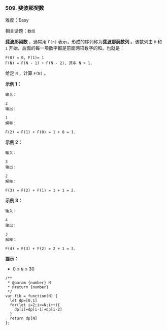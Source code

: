 ### 509. 斐波那契数

难度：Easy

相关话题：`数组`

**斐波那契数** ，通常用 `F(n)`  表示，形成的序列称为**斐波那契数列** 。该数列由 `0`  和  `1`  开始，后面的每一项数字都是前面两项数字的和。也就是：





```
F(0) = 0, F(1)= 1
F(N) = F(N - 1) + F(N - 2), 其中 N > 1.

```


给定 `N` ，计算 `F(N)` 。







**示例 1：** 





```
输入：

2
输出：

1
解释：

F(2) = F(1) + F(0) = 1 + 0 = 1.

```


**示例 2：** 





```
输入：

3
输出：

2
解释：

F(3) = F(2) + F(1) = 1 + 1 = 2.

```


**示例 3：** 





```
输入：

4
输出：

3
解释：

F(4) = F(3) + F(2) = 2 + 1 = 3.

```






**提示：** 




* 0 &le;  `N`  &le; 30






```
/**
 * @param {number} N
 * @return {number}
 */
var fib = function(N) {
  let dp=[0,1]  
  for(let i=2;i<=N;i++){
    dp[i]=dp[i-1]+dp[i-2]
  }
  return dp[N]
};



```

